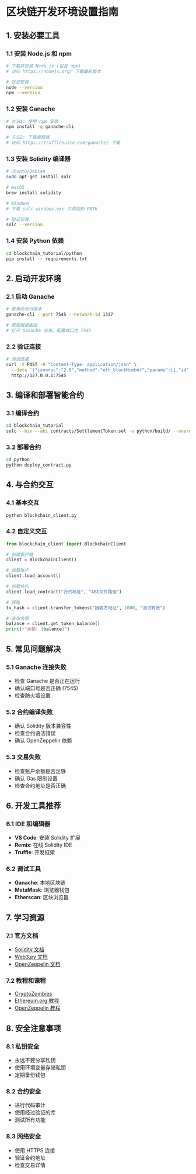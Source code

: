 # 区块链开发环境设置指南

## 1. 安装必要工具

### 1.1 安装 Node.js 和 npm
```bash
# 下载并安装 Node.js (包含 npm)
# 访问 https://nodejs.org/ 下载最新版本

# 验证安装
node --version
npm --version
```

### 1.2 安装 Ganache
```bash
# 方法1: 使用 npm 安装
npm install -g ganache-cli

# 方法2: 下载桌面版
# 访问 https://trufflesuite.com/ganache/ 下载
```

### 1.3 安装 Solidity 编译器
```bash
# Ubuntu/Debian
sudo apt-get install solc

# macOS
brew install solidity

# Windows
# 下载 solc-windows.exe 并添加到 PATH

# 验证安装
solc --version
```

### 1.4 安装 Python 依赖
```bash
cd blockchain_tutorial/python
pip install -r requirements.txt
```

## 2. 启动开发环境

### 2.1 启动 Ganache
```bash
# 使用命令行版本
ganache-cli --port 7545 --network-id 1337

# 或使用桌面版
# 打开 Ganache 应用，配置端口为 7545
```

### 2.2 验证连接
```bash
# 测试连接
curl -X POST -H "Content-Type: application/json" \
  --data '{"jsonrpc":"2.0","method":"eth_blockNumber","params":[],"id":1}' \
  http://127.0.0.1:7545
```

## 3. 编译和部署智能合约

### 3.1 编译合约
```bash
cd blockchain_tutorial
solc --bin --abi contracts/SettlementToken.sol -o python/build/ --overwrite
```

### 3.2 部署合约
```bash
cd python
python deploy_contract.py
```

## 4. 与合约交互

### 4.1 基本交互
```bash
python blockchain_client.py
```

### 4.2 自定义交互
```python
from blockchain_client import BlockchainClient

# 创建客户端
client = BlockchainClient()

# 加载账户
client.load_account()

# 加载合约
client.load_contract("合约地址", "ABI文件路径")

# 转账
tx_hash = client.transfer_tokens("接收方地址", 1000, "测试转账")

# 查询余额
balance = client.get_token_balance()
print(f"余额: {balance}")
```

## 5. 常见问题解决

### 5.1 Ganache 连接失败
- 检查 Ganache 是否正在运行
- 确认端口号是否正确 (7545)
- 检查防火墙设置

### 5.2 合约编译失败
- 确认 Solidity 版本兼容性
- 检查合约语法错误
- 确认 OpenZeppelin 依赖

### 5.3 交易失败
- 检查账户余额是否足够
- 确认 Gas 限制设置
- 检查合约地址是否正确

## 6. 开发工具推荐

### 6.1 IDE 和编辑器
- **VS Code**: 安装 Solidity 扩展
- **Remix**: 在线 Solidity IDE
- **Truffle**: 开发框架

### 6.2 调试工具
- **Ganache**: 本地区块链
- **MetaMask**: 浏览器钱包
- **Etherscan**: 区块浏览器

## 7. 学习资源

### 7.1 官方文档
- [Solidity 文档](https://docs.soliditylang.org/)
- [Web3.py 文档](https://web3py.readthedocs.io/)
- [OpenZeppelin 文档](https://docs.openzeppelin.com/)

### 7.2 教程和课程
- [CryptoZombies](https://cryptozombies.io/)
- [Ethereum.org 教程](https://ethereum.org/developers/tutorials/)
- [OpenZeppelin 教程](https://docs.openzeppelin.com/learn/)

## 8. 安全注意事项

### 8.1 私钥安全
- 永远不要分享私钥
- 使用环境变量存储私钥
- 定期备份钱包

### 8.2 合约安全
- 进行代码审计
- 使用经过验证的库
- 测试所有功能

### 8.3 网络安全
- 使用 HTTPS 连接
- 验证合约地址
- 检查交易详情 